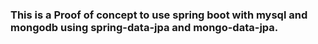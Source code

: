 ### This is a Proof of concept to use spring boot with mysql and mongodb using spring-data-jpa and mongo-data-jpa.
